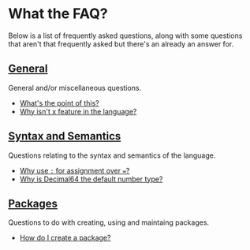 # What the FAQ?

Below is a list of frequently asked questions, along with some questions that aren't that frequently asked but there's an already an answer for.

## [General](./general/index.md)

General and/or miscellaneous questions.

* [What's the point of this?](./general/whats-the-point.md)
* [Why isn't x feature in the language?](./general/why-isnt-x-a-feature.md)

## [Syntax and Semantics](./syntax-and-semantics/index.md)

Questions relating to the syntax and semantics of the language.

* [Why use `:` for assignment over `=`?](./syntax-and-semantics/why-use-colon-for-assignment.md)
* [Why is Decimal64 the default number type?](./syntax-and-semantics/why-is-decimal64-the-default-number-type.md)

## [Packages](./packages/index.md)

Questions to do with creating, using and maintaing packages.

* [How do I create a package?](./packages/how-do-i-create-a-package.md)